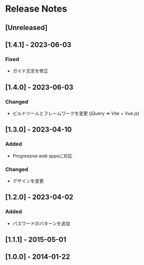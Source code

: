 # Release Notes

## [Unreleased]

## [1.4.1] - 2023-06-03
### Fixed
- ガイド文言を修正

## [1.4.0] - 2023-06-03
### Changed
- ビルドツールとフレームワークを変更 (jQuery => Vite + Vue.js)

## [1.3.0] - 2023-04-10
### Added
- Progressive web appsに対応

### Changed
- デザインを変更

## [1.2.0] - 2023-04-02
### Added
- パスワードのパターンを追加

## [1.1.1] - 2015-05-01
## [1.0.0] - 2014-01-22
